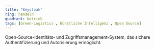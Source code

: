 ```yaml
---
title: "Keycloak"
ring: handeln
quadrant: betrieb
tags: [Green-Logistics , Künstliche Intelligenz , Open Source]
---
```


Open-Source-Identitäts- und Zugriffsmanagement-System, das sichere Authentifizierung und Autorisierung ermöglicht.
